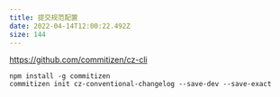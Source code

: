 ```yaml
---
title: 提交规范配置
date: 2022-04-14T12:00:22.492Z
size: 144
---
```

https://github.com/commitizen/cz-cli

```shell
npm install -g commitizen
commitizen init cz-conventional-changelog --save-dev --save-exact
```

